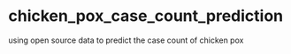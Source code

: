 # chicken_pox_case_count_prediction
using open source data to predict the case count of chicken pox
